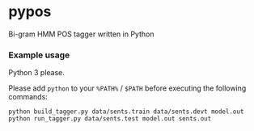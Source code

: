 # pypos
Bi-gram HMM POS tagger written in Python

### Example usage

Python 3 please.

Please add `python` to your `%PATH%` / `$PATH` before executing the following commands:

    python build_tagger.py data/sents.train data/sents.devt model.out
    python run_tagger.py data/sents.test model.out sents.out
